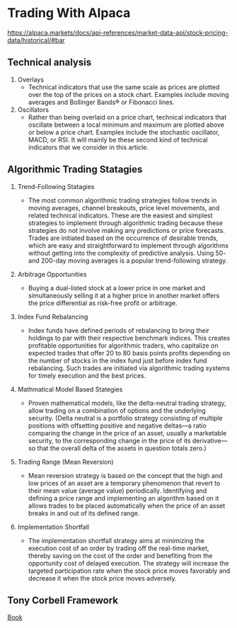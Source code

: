 # Trading With Alpaca

https://alpaca.markets/docs/api-references/market-data-api/stock-pricing-data/historical/#bar

## Technical analysis

1. Overlays
   - Technical indicators that use the same scale as prices are plotted over the top of the prices on a stock chart. Examples include moving averages and Bollinger Bands® or Fibonacci lines.
2. Oscillators
   - Rather than being overlaid on a price chart, technical indicators that oscillate between a local minimum and maximum are plotted above or below a price chart. Examples include the stochastic oscillator, MACD, or RSI. It will mainly be these second kind of technical indicators that we consider in this article.

## Algorithmic Trading Statagies

1. Trend-Following Statagies

   - The most common algorithmic trading strategies follow trends in moving averages, channel breakouts, price level movements, and related technical indicators. These are the easiest and simplest strategies to implement through algorithmic trading because these strategies do not involve making any predictions or price forecasts. Trades are initiated based on the occurrence of desirable trends, which are easy and straightforward to implement through algorithms without getting into the complexity of predictive analysis. Using 50- and 200-day moving averages is a popular trend-following strategy.

2. Arbitrage Opportunities

   - Buying a dual-listed stock at a lower price in one market and simultaneously selling it at a higher price in another market offers the price differential as risk-free profit or arbitrage.

3. Index Fund Rebalancing

   - Index funds have defined periods of rebalancing to bring their holdings to par with their respective benchmark indices. This creates profitable opportunities for algorithmic traders, who capitalize on expected trades that offer 20 to 80 basis points profits depending on the number of stocks in the index fund just before index fund rebalancing. Such trades are initiated via algorithmic trading systems for timely execution and the best prices.

4. Mathmatical Model Based Stategies

   - Proven mathematical models, like the delta-neutral trading strategy, allow trading on a combination of options and the underlying security. (Delta neutral is a portfolio strategy consisting of multiple positions with offsetting positive and negative deltas—a ratio comparing the change in the price of an asset, usually a marketable security, to the corresponding change in the price of its derivative—so that the overall delta of the assets in question totals zero.)

5. Trading Range (Mean Reversion)

   - Mean reversion strategy is based on the concept that the high and low prices of an asset are a temporary phenomenon that revert to their mean value (average value) periodically. Identifying and defining a price range and implementing an algorithm based on it allows trades to be placed automatically when the price of an asset breaks in and out of its defined range.

6. Implementation Shortfall

   - The implementation shortfall strategy aims at minimizing the execution cost of an order by trading off the real-time market, thereby saving on the cost of the order and benefiting from the opportunity cost of delayed execution. The strategy will increase the targeted participation rate when the stock price moves favorably and decrease it when the stock price moves adversely.

## Tony Corbell Framework

[Book](https://books.mec.biz/tmp/books/KSPF578WWBQYG4VRFYV6.pdf)
